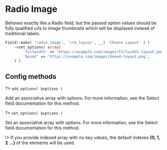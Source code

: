 # Radio Image

Behaves exactly like a Radio field, but the passed option values should be fully qualified urls to image thumbnails which will be displayed instead of traditional labels.

```php
Field::make( 'radio_image', 'crb_layout', __( 'Choose Layout' ) )
	->set_options( array(
		'fullwidth' => 'https://example.com/images/fullwidth-layout.png',
		'boxed' => 'https://example.com/images/boxed-layout.png',
	) )
```

## Config methods

?> `add_options( $options )`

Add an associative array with options. For more information, see the Select field documentation for this method.

?> `set_options( $options )`

Set an associative array with options. For more information, see the Select field documentation for this method.

!> If you provide indexed array with no key values, the default indexes **(0, 1, 2 …)** of the elements will be used.